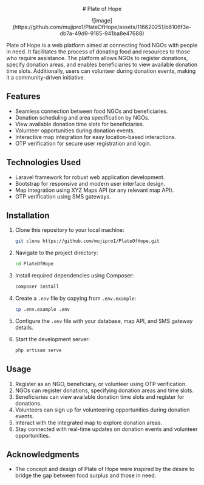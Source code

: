 <p align="center"># Plate of Hope</p>
<p align="center">
![image](https://github.com/mujipro1/PlateOfHope/assets/116620251/b6106f3e-db7a-49d9-9185-941ba8e47688)
</p>
Plate of Hope is a web platform aimed at connecting food NGOs with people in need. It facilitates the process of donating food and resources to those who require assistance. The platform allows NGOs to register donations, specify donation areas, and enables beneficiaries to view available donation time slots. Additionally, users can volunteer during donation events, making it a community-driven initiative.


## Features

- Seamless connection between food NGOs and beneficiaries.
- Donation scheduling and area specification by NGOs.
- View available donation time slots for beneficiaries.
- Volunteer opportunities during donation events.
- Interactive map integration for easy location-based interactions.
- OTP verification for secure user registration and login.

## Technologies Used

- Laravel framework for robust web application development.
- Bootstrap for responsive and modern user interface design.
- Map integration using XYZ Maps API (or any relevant map API).
- OTP verification using SMS gateways.

## Installation

1. Clone this repository to your local machine:

   ```sh
   git clone https://github.com/mujipro1/PlateOfHope.git
   ```

2. Navigate to the project directory:

   ```sh
   cd PlateOfHope
   ```

3. Install required dependencies using Composer:

   ```sh
   composer install
   ```

4. Create a `.env` file by copying from `.env.example`:

   ```sh
   cp .env.example .env
   ```

5. Configure the `.env` file with your database, map API, and SMS gateway details.


6. Start the development server:

   ```sh
   php artisan serve
   ```

## Usage

1. Register as an NGO, beneficiary, or volunteer using OTP verification.
2. NGOs can register donations, specifying donation areas and time slots.
3. Beneficiaries can view available donation time slots and register for donations.
4. Volunteers can sign up for volunteering opportunities during donation events.
5. Interact with the integrated map to explore donation areas.
6. Stay connected with real-time updates on donation events and volunteer opportunities.

## Acknowledgments

- The concept and design of Plate of Hope were inspired by the desire to bridge the gap between food surplus and those in need.
